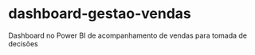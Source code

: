 # dashboard-gestao-vendas
Dashboard no Power BI de acompanhamento de vendas para tomada de decisões
